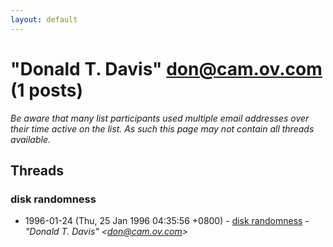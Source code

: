 ```yaml
---
layout: default
---
```


# "Donald T. Davis" <don@cam.ov.com> (1 posts)

_Be aware that many list participants used multiple email addresses over their time active on the list. As such this page may not contain all threads available._

## Threads

### disk randomness
+ 1996-01-24 (Thu, 25 Jan 1996 04:35:56 +0800) - [disk randomness](/archive/1996/01/7f72043ebca67ae2666b45ad9c51b22a43335c11acba656b04bae75f3bb0567f) - _"Donald T. Davis" \<don@cam.ov.com\>_

